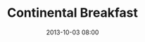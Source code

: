 ---
date: 2013-10-03 08:00
hour: 8:00 - 8:30 AM
title: Continental Breakfast
name: 
company:
categories: day2
expand:
---